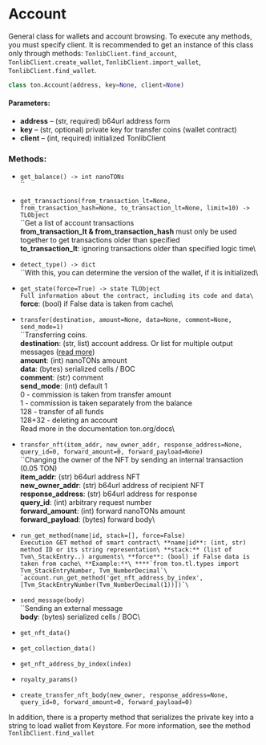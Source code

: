# Account

General class for wallets and account browsing. To execute any methods, you must specify client. It is recommended to get an instance of this class only through methods: `TonlibClient.find_account`, `TonlibClient.create_wallet`, `TonlibClient.import_wallet`, `TonlibClient.find_wallet`.

```python
class ton.Account(address, key=None, client=None)
```

#### Parameters:

* **address** – (str, required) b64url address form
* **key** – (str, optional) private key for transfer coins (wallet contract)
* **client** – (int, required) initialized TonlibClient

### Methods:

* `get_balance() -> int nanoTONs`\
  ``
* `get_transactions(from_transaction_lt=None, from_transaction_hash=None, to_transaction_lt=None, limit=10) -> TLObject`\
  ``Get a list of account transactions\
  **from\_transaction\_lt & from\_transaction\_hash** must only be used together to get transactions older than specified\
  **to\_transaction\_lt**: ignoring transactions older than specified logic time\

* `detect_type() -> dict`\
  ``With this, you can determine the version of the wallet, if it is initialized\

* `get_state(force=True) -> state TLObject`\
  ``Full information about the contract, including its code and data\
  ``**force**: (bool) if False data is taken from cache\

* `transfer(destination, amount=None, data=None, comment=None, send_mode=1)`\
  ``Transferring coins.\
  **destination**: (str, list) account address. Or list for multiple output messages ([read more](../examples/transactions.py))\
  **amount**: (int) nanoTONs amount\
  **data**: (bytes) serialized cells / BOC\
  **comment**: (str) comment\
  **send\_mode**: (int) default 1\
  0 - commission is taken from transfer amount\
  1 - commission is taken separately from the balance\
  128 - transfer of all funds\
  128+32 - deleting an account\
  Read more in the documentation ton.org/docs\

* `transfer_nft(item_addr, new_owner_addr, response_address=None, query_id=0, forward_amount=0, forward_payload=None)`\
  ``Changing the owner of the NFT by sending an internal transaction (0.05 TON)\
  **item\_addr**: (str) b64url address NFT\
  **new\_owner\_addr**: (str) b64url address of recipient NFT\
  **response\_address**: (str) b64url address for response\
  **query\_id**: (int) arbitrary request number\
  **forward\_amount**: (int) forward nanoTONs amount\
  **forward\_payload**: (bytes) forward body\

* `run_get_method(name|id, stack=[], force=False)`\
  ``Execution GET method of smart contract\
  **name|id**: (int, str) method ID or its string representation\
  **stack:** (list of Tvm\_StackEntry..) arguments\
  **force**: (bool) if False data is taken from cache\
  **Example:**\
  ****`from ton.tl.types import Tvm_StackEntryNumber, Tvm_NumberDecimal`\
  `account.run_get_method('get_nft_address_by_index', [Tvm_StackEntryNumber(Tvm_NumberDecimal(1))])`\
  ``
* `send_message(body)`\
  ``Sending an external message\
  **body**: (bytes) serialized cells / BOC\

* `get_nft_data()`
* `get_collection_data()`
* `get_nft_address_by_index(index)`
* `royalty_params()`
* `create_transfer_nft_body(new_owner, response_address=None, query_id=0, forward_amount=0, forward_payload=0)`

In addition, there is a property method that serializes the private key into a string to load wallet from Keystore. For more information, see the method `TonlibClient.find_wallet`

